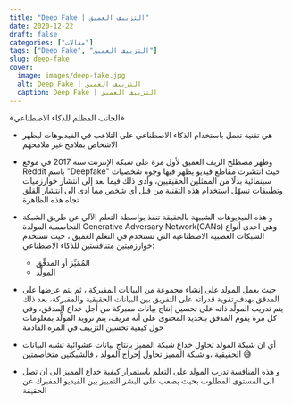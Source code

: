```yaml
---
title: "Deep Fake | التزييف العميق"
date: 2020-12-22
draft: false
categories: ["مقالات"]
tags: ["Deep Fake", "التزييف العميق"]
slug: deep-fake
cover:
  image: images/deep-fake.jpg
  alt: Deep Fake | التزييف العميق
  caption: Deep Fake | التزييف العميق
---
```


«الجانب المظلم للذكاء الاصطناعي»

- هي تقنية تعمل باستخدام الذكاء الاصطناعي على التلاعب في الفيديوهات ليظهر الاشخاص بملامح غير ملامحهم

- وظهر مصطلح الزيف العميق لأول مرة على شبكة الإنترنت سنة 2017 في موقع Reddit باسم "Deepfake" حيث انتشرت مقاطع فيديو يظهر فيها وجوه شخصيات سينمائية بدلًا من الممثلين الحقيقيين، وأدى ذلك فيما بعد إلى انتشار خوارزميات وتطبيقات تسهّل استخدام هذه التقنية من قبل أي شخص مما ادى الى انتشار القلق تجاه هذه الظاهرة

- و هذه الفيديوهات الشبيهة بالحقيقة تنفذ بواسطة التعلم الآلي عن طريق الشبكة التخاصمية المولدة Generative Adversary Network(GANs) وهي احدى أنواع الشبكات العصبية الاصطناعية التي تستخدم في التعلم العميق ، حيث تستخدم خوارزميتين متنافستين للذكاء الاصطناعي:
  - المُمَيِّز أو المدقِّق
  - المولِّد
    
- حيث يعمل المولد على إنشاء مجموعة من البيانات المفبركة ، ثم يتم عرضها على المدقق بهدف تقوية قدراته على التفريق بين البيانات الحقيقية والمفبركة، بعد ذلك يتم تدريب المولِّد ذاته على تحسين إنتاج بيانات مفبركة من أجل خداع المدقق، وفي كل مرة يقوم المدقق بتحديد المحتوى على أنه مزيف، يتم تزويد المولِّد بمعلومات حول كيفية تحسين التزييف في المرة القادمة
-  أي ان شبكة المولد تحاول خداع شبكة المميز بإنتاج بيانات عشوائية تشبه البيانات الحقيقية ،و شبكة المميز تحاول إحراج المولد ، فالشبكتين متخاصمتين 😅
- و هذه المنافسة تدرب المولد على التعلم باستمرار كيفية خداع المميز الى ان تصل الى المستوى المطلوب بحيث يصعب على البشر التمييز بين الفيديو المفبرك عن الحقيقة

